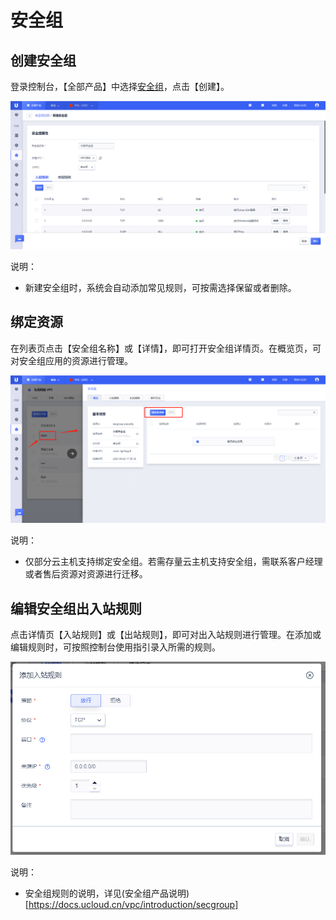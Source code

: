 # 安全组

## 创建安全组

登录控制台，【全部产品】中选择[安全组](https://console.ucloud.cn/vpc/secGroup)，点击【创建】。

![image](/images/guide/secgroup1.png)

说明：
- 新建安全组时，系统会自动添加常见规则，可按需选择保留或者删除。

## 绑定资源

在列表页点击【安全组名称】或【详情】，即可打开安全组详情页。在概览页，可对安全组应用的资源进行管理。

![image](/images/guide/secgroup2.png)

说明：
- 仅部分云主机支持绑定安全组。若需存量云主机支持安全组，需联系客户经理或者售后资源对资源进行迁移。


## 编辑安全组出入站规则

点击详情页【入站规则】或【出站规则】，即可对出入站规则进行管理。在添加或编辑规则时，可按照控制台使用指引录入所需的规则。

![image](/images/guide/secgroup3.png)

说明：
- 安全组规则的说明，详见(安全组产品说明)[https://docs.ucloud.cn/vpc/introduction/secgroup]
